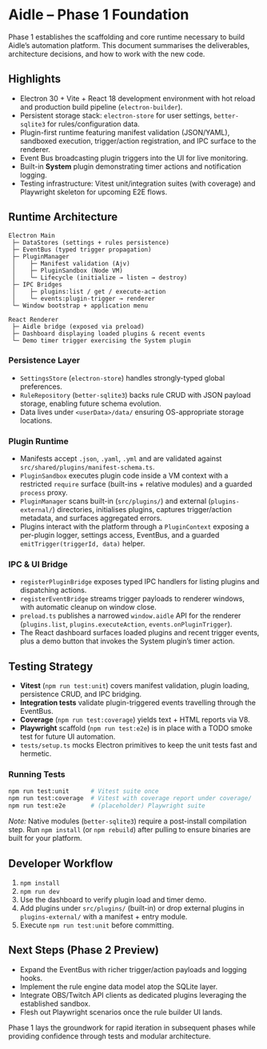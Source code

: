 # Aidle – Phase 1 Foundation

Phase 1 establishes the scaffolding and core runtime necessary to build Aidle’s automation platform. This document summarises the deliverables, architecture decisions, and how to work with the new code.

## Highlights

- Electron 30 + Vite + React 18 development environment with hot reload and production build pipeline (`electron-builder`).
- Persistent storage stack: `electron-store` for user settings, `better-sqlite3` for rules/configuration data.
- Plugin-first runtime featuring manifest validation (JSON/YAML), sandboxed execution, trigger/action registration, and IPC surface to the renderer.
- Event Bus broadcasting plugin triggers into the UI for live monitoring.
- Built-in **System** plugin demonstrating timer actions and notification logging.
- Testing infrastructure: Vitest unit/integration suites (with coverage) and Playwright skeleton for upcoming E2E flows.

## Runtime Architecture

```
Electron Main
 ├─ DataStores (settings + rules persistence)
 ├─ EventBus (typed trigger propagation)
 ├─ PluginManager
 │    ├─ Manifest validation (Ajv)
 │    ├─ PluginSandbox (Node VM)
 │    └─ Lifecycle (initialize → listen → destroy)
 ├─ IPC Bridges
 │    ├─ plugins:list / get / execute-action
 │    └─ events:plugin-trigger → renderer
 └─ Window bootstrap + application menu

React Renderer
 ├─ Aidle bridge (exposed via preload)
 ├─ Dashboard displaying loaded plugins & recent events
 └─ Demo timer trigger exercising the System plugin
```

### Persistence Layer

- `SettingsStore` (`electron-store`) handles strongly-typed global preferences.
- `RuleRepository` (`better-sqlite3`) backs rule CRUD with JSON payload storage, enabling future schema evolution.
- Data lives under `<userData>/data/` ensuring OS-appropriate storage locations.

### Plugin Runtime

- Manifests accept `.json`, `.yaml`, `.yml` and are validated against `src/shared/plugins/manifest-schema.ts`.
- `PluginSandbox` executes plugin code inside a VM context with a restricted `require` surface (built-ins + relative modules) and a guarded `process` proxy.
- `PluginManager` scans built-in (`src/plugins/`) and external (`plugins-external/`) directories, initialises plugins, captures trigger/action metadata, and surfaces aggregated errors.
- Plugins interact with the platform through a `PluginContext` exposing a per-plugin logger, settings access, EventBus, and a guarded `emitTrigger(triggerId, data)` helper.

### IPC & UI Bridge

- `registerPluginBridge` exposes typed IPC handlers for listing plugins and dispatching actions.
- `registerEventBridge` streams trigger payloads to renderer windows, with automatic cleanup on window close.
- `preload.ts` publishes a narrowed `window.aidle` API for the renderer (`plugins.list`, `plugins.executeAction`, `events.onPluginTrigger`).
- The React dashboard surfaces loaded plugins and recent trigger events, plus a demo button that invokes the System plugin’s timer action.

## Testing Strategy

- **Vitest** (`npm run test:unit`) covers manifest validation, plugin loading, persistence CRUD, and IPC bridging.
- **Integration tests** validate plugin-triggered events travelling through the EventBus.
- **Coverage** (`npm run test:coverage`) yields text + HTML reports via V8.
- **Playwright** scaffold (`npm run test:e2e`) is in place with a TODO smoke test for future UI automation.
- `tests/setup.ts` mocks Electron primitives to keep the unit tests fast and hermetic.

### Running Tests

```bash
npm run test:unit      # Vitest suite once
npm run test:coverage  # Vitest with coverage report under coverage/
npm run test:e2e       # (placeholder) Playwright suite
```

_Note:_ Native modules (`better-sqlite3`) require a post-install compilation step. Run `npm install` (or `npm rebuild`) after pulling to ensure binaries are built for your platform.

## Developer Workflow

1. `npm install`
2. `npm run dev`
3. Use the dashboard to verify plugin load and timer demo.
4. Add plugins under `src/plugins/` (built-in) or drop external plugins in `plugins-external/` with a manifest + entry module.
5. Execute `npm run test:unit` before committing.

## Next Steps (Phase 2 Preview)

- Expand the EventBus with richer trigger/action payloads and logging hooks.
- Implement the rule engine data model atop the SQLite layer.
- Integrate OBS/Twitch API clients as dedicated plugins leveraging the established sandbox.
- Flesh out Playwright scenarios once the rule builder UI lands.

Phase 1 lays the groundwork for rapid iteration in subsequent phases while providing confidence through tests and modular architecture.
